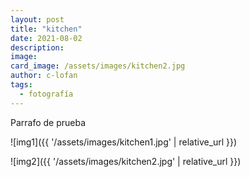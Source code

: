 ```yaml
---
layout: post
title: "kitchen"
date: 2021-08-02
description: 
image: 
card_image: /assets/images/kitchen2.jpg
author: c-lofan
tags:
  - fotografía
---
```


Parrafo de prueba

![img1]({{ '/assets/images/kitchen1.jpg' | relative_url }})

![img2]({{ '/assets/images/kitchen2.jpg' | relative_url }})